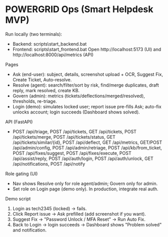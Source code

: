 ﻿# POWERGRID Ops (Smart Helpdesk MVP)

Run locally (two terminals):
- Backend: scripts\start_backend.bat
- Frontend: scripts\start_frontend.bat
Open http://localhost:5173 (UI) and http://localhost:8000/api/metrics (API)

Pages
- Ask (end-user): subject, details, screenshot upload + OCR, Suggest Fix, Create Ticket, Auto-resolve.
- Resolve (agent): search/filter/sort by risk, find/merge duplicates, draft reply, mark resolved, create KB.
- Govern (admin): metrics (tickets/deflections/merged/resolved), thresholds, re-triage.
- Login (demo): simulates locked user; report issue pre-fills Ask; auto-fix unlocks account; login succeeds (Dashboard shows solved).

API (FastAPI)
- POST /api/triage, POST /api/tickets, GET /api/tickets, POST /api/tickets/merge,
  POST /api/tickets/status, GET /api/tickets/similar/{id}, POST /api/deflect,
  GET /api/metrics, GET/POST /api/admin/config, POST /api/admin/retriage,
  POST /api/kb/from_ticket, POST /api/fixes/suggest, POST /api/fixes/execute,
  POST /api/assist/reply, POST /api/auth/login, POST /api/auth/unlock,
  GET /api/notifications, POST /api/notify

Role gating (UI)
- Nav shows Resolve only for role agent/admin; Govern only for admin.
- Set role on Login page (demo only). In production, integrate real auth.

Demo script
1) Login as tech2345 (locked) -> fails.
2) Click Report issue -> Ask prefilled (add screenshot if you want).
3) Suggest Fix -> "Password Unlock / MFA Reset" -> Run Auto Fix.
4) Back to Login -> login succeeds -> Dashboard shows "Problem solved" and notification.
